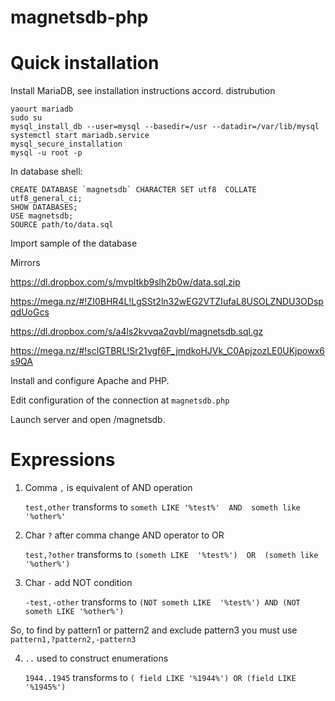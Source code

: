 # magnetsdb-php

Quick installation 
============================

Install MariaDB, see installation instructions accord. distrubution

```
yaourt mariadb
sudo su
mysql_install_db --user=mysql --basedir=/usr --datadir=/var/lib/mysql
systemctl start mariadb.service
mysql_secure_installation
mysql -u root -p
```

In database shell:

```
CREATE DATABASE `magnetsdb` CHARACTER SET utf8  COLLATE utf8_general_ci;
SHOW DATABASES;
USE magnetsdb;
SOURCE path/to/data.sql
```

Import sample of  the database 

Mirrors

https://dl.dropbox.com/s/mvpltkb9slh2b0w/data.sql.zip

https://mega.nz/#!ZI0BHR4L!LgSSt2ln32wEG2VTZIufaL8USOLZNDU3ODspqdUoGcs

https://dl.dropbox.com/s/a4ls2kvvqa2qvbl/magnetsdb.sql.gz

https://mega.nz/#!sclGTBRL!Sr21vgf6F_jmdkoHJVk_C0ApjzozLE0UKjpowx6s9QA

Install and configure Apache and PHP.

Edit configuration of the connection at `magnetsdb.php`

Launch server and open /magnetsdb. 

Expressions
===========

1. Comma ```,``` is equivalent of AND operation

	```test,other``` transforms to ```someth LIKE '%test%' 
AND 
someth like 
'%other%'```

2. Char ```?``` after comma change AND operator to OR

	```test,?other``` transforms to ```(someth LIKE 
'%test%') 
OR 
(someth like '%other%')```

3. Char `-` add NOT condition

	```-test,-other``` transforms to ```(NOT someth LIKE 
'%test%') AND (NOT someth LIKE '%other%')```

So, to find by pattern1 or pattern2 and exclude pattern3 you 
must use ```pattern1,?pattern2,-pattern3```

4. ```..``` used to construct enumerations

	```1944..1945``` transforms to ```( field LIKE '%1944%') OR (field LIKE '%1945%')```
